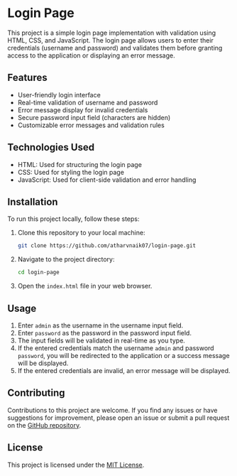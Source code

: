 # Login Page 

This project is a simple login page implementation with validation using HTML, CSS, and JavaScript. The login page allows users to enter their credentials (username and password) and validates them before granting access to the application or displaying an error message.

## Features

- User-friendly login interface
- Real-time validation of username and password
- Error message display for invalid credentials
- Secure password input field (characters are hidden)
- Customizable error messages and validation rules

## Technologies Used

- HTML: Used for structuring the login page
- CSS: Used for styling the login page
- JavaScript: Used for client-side validation and error handling

## Installation

To run this project locally, follow these steps:

1. Clone this repository to your local machine:

   ```bash
   git clone https://github.com/atharvnaik07/login-page.git
   ```

2. Navigate to the project directory:

   ```bash
   cd login-page
   ```

3. Open the `index.html` file in your web browser.

## Usage

1. Enter `admin` as the username in the username input field.
2. Enter `password` as the password in the password input field.
3. The input fields will be validated in real-time as you type.
4. If the entered credentials match the username `admin` and password `password`, you will be redirected to the application or a success message will be displayed.
5. If the entered credentials are invalid, an error message will be displayed.

## Contributing

Contributions to this project are welcome. If you find any issues or have suggestions for improvement, please open an issue or submit a pull request on the [GitHub repository](https://github.com/your-username/login-page).

## License

This project is licensed under the [MIT License](https://opensource.org/licenses/MIT).
